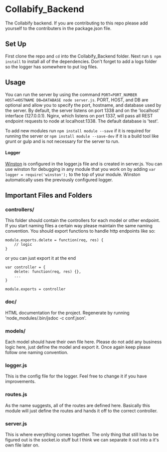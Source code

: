 # Collabify_Backend
The Collabify backend. If you are contributing to this repo please add yourself to the contributers in the package.json file.

## Set Up
First clone the repo and `cd` into the Collabify_Backend folder. Next run `$ npm install` to install all of the dependencies. Don't forget to add a logs folder so the logger has somewhere to put log files.

## Usage
You can run the server by using the command `PORT=PORT_NUMBER HOST=HOSTNAME DB=DATABASE node server.js`.  PORT, HOST, and DB are optional and allow you to specify the port, hostname, and database used by the server.  By default, the server listens on port 1338 and on the 'localhost' interface (127.0.0.1).  Nginx, which listens on port 1337, will pass all REST endpoint requests to node at localhost:1338.  The default database is 'test'.

To add new modules run `npm install module --save` if it is required for running the server or `npm install module --save-dev` if it is a build tool like grunt or gulp and is not necessary for the server to run.

#### Logger
[Winston](https://github.com/winstonjs/winston "Winston docs") is configured in the logger.js file and is created in server.js. You can use winston for debugging in any module that you work on by adding `var logger = require('winston');` to the top of your module. Winston automatically uses the previously configured logger.

## Important Files and Folders

### controllers/
This folder should contain the controllers for each model or other endpoint. If you start naming files a certain way please maintain the same naming convention. You should export functions to handle http endpoints like so:
```
module.exports.delete = function(req, res) {
	// logic
}
```
or you can just export it at the end
```
var controller = {
	delete: function(req, res) {},
	...
}

module.exports = controller
```

### doc/
HTML documentation for the project.  Regenerate by running 'node_modules/.bin/jsdoc -c conf.json'.

### models/
Each model should have their own file here. Please do not add any business logic here, just define the model and export it. Once again keep please follow one naming convention.

### logger.js
This is the config file for the logger. Feel free to change it if you have improvements.

### routes.js
As the name suggests, all of the routes are defined here. Basically this module will just define the routes and hands it off to the correct controller.

### server.js
This is where everything comes together. The only thing that still has to be figured out is the socket.io stuff but I think we can separate it out into a it's own file later on.
